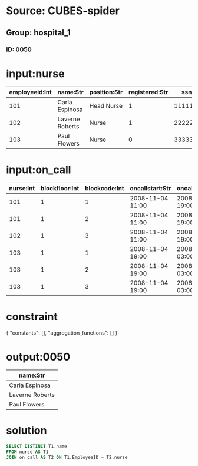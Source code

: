# Source: CUBES-spider
## Group: hospital_1
### ID: 0050

# input:nurse

| employeeid:Int | name:Str | position:Str | registered:Str | ssn:Int |
|---|---|---|---|---|
| 101 | Carla Espinosa | Head Nurse | 1 | 111111110 |
| 102 | Laverne Roberts | Nurse | 1 | 222222220 |
| 103 | Paul Flowers | Nurse | 0 | 333333330 |

# input:on_call

| nurse:Int | blockfloor:Int | blockcode:Int | oncallstart:Str | oncallend:Str |
|---|---|---|---|---|
| 101 | 1 | 1 | 2008-11-04 11:00 | 2008-11-04 19:00 |
| 101 | 1 | 2 | 2008-11-04 11:00 | 2008-11-04 19:00 |
| 102 | 1 | 3 | 2008-11-04 11:00 | 2008-11-04 19:00 |
| 103 | 1 | 1 | 2008-11-04 19:00 | 2008-11-05 03:00 |
| 103 | 1 | 2 | 2008-11-04 19:00 | 2008-11-05 03:00 |
| 103 | 1 | 3 | 2008-11-04 19:00 | 2008-11-05 03:00 |

# constraint

{
  "constants": [],
  "aggregation_functions": []
}

# output:0050

| name:Str |
|---|
| Carla Espinosa |
| Laverne Roberts |
| Paul Flowers |

# solution

```sql
SELECT DISTINCT T1.name
FROM nurse AS T1
JOIN on_call AS T2 ON T1.EmployeeID = T2.nurse
```
